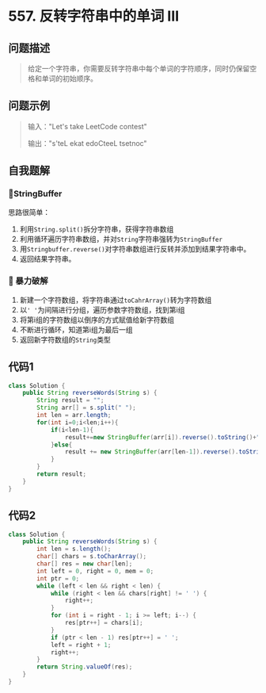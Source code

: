 # 557. 反转字符串中的单词 III

问题描述
----
> 给定一个字符串，你需要反转字符串中每个单词的字符顺序，同时仍保留空格和单词的初始顺序。

问题示例
----
> 输入："Let's take LeetCode contest"
>
> 输出："s'teL ekat edoCteeL tsetnoc"

自我题解
----
### 🦄StringBuffer

思路很简单：
1. 利用`String.split()`拆分字符串，获得字符串数组
2. 利用循环遍历字符串数组，并对`String`字符串强转为`StringBuffer`
3. 用`Stringbuffer.reverse()`对字符串数组进行反转并添加到结果字符串中。
4. 返回结果字符串。

### 🧚‍ 暴力破解

1. 新建一个字符数组，将字符串通过`toCahrArray()`转为字符数组
2. 以`' '`为间隔进行分组，遍历参数字符数组，找到第i组
3. 将第i组的字符数组以倒序的方式赋值给新字符数组
4. 不断进行循环，知道第i组为最后一组
5. 返回新字符数组的`String`类型


代码1
----
```java
class Solution {
    public String reverseWords(String s) {
        String result = "";
        String arr[] = s.split(" ");
        int len = arr.length;
        for(int i=0;i<len;i++){
            if(i<len-1){
                result+=new StringBuffer(arr[i]).reverse().toString()+" ";   
            }else{
                result += new StringBuffer(arr[len-1]).reverse().toString();
            }
        }
        return result;
    }
}
```

代码2
----
```java
class Solution {
    public String reverseWords(String s) {
        int len = s.length();
        char[] chars = s.toCharArray();
        char[] res = new char[len];
        int left = 0, right = 0, mem = 0;
        int ptr = 0;
        while (left < len && right < len) {
            while (right < len && chars[right] != ' ') {
                right++;
            }
            for (int i = right - 1; i >= left; i--) {
                res[ptr++] = chars[i];
            }
            if (ptr < len - 1) res[ptr++] = ' ';
            left = right + 1;
            right++;
        }
        return String.valueOf(res);
    }
}
```







